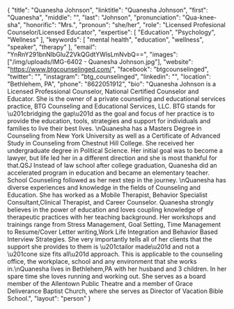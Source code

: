 {
  "title": "Quanesha Johnson",
  "linktitle": "Quanesha Johnson",
  "first": "Quanesha",
  "middle": "",
  "last": "Johnson",
  "pronunciation": "Qua-knee-sha",
  "honorific": "Mrs.",
  "pronoun": "she/her",
  "role": "Licensed Profesional Counselor/Licensed Educator",
  "expertise": [
    "Education",
    "Psychology",
    "Wellness"
  ],
  "keywords": [
    "mental health",
    "education",
    "wellness",
    "speaker",
    "therapy"
  ],
  "email": "YnRnY291bnNlbGluZ2VkQGdtYWlsLmNvbQ==",
  "images": ["/img/uploads/IMG-6402 - Quanesha Johnson.jpg"],
  "website": "https://www.btgcounselinged.com/",
  "facebook": "btgcounselinged",
  "twitter": "",
  "instagram": "btg_counselinged",
  "linkedin": "",
  "location": "Bethlehem, PA",
  "phone": "8622051912",
  "bio": "Quanesha Johnson is a Licensed Professional Counselor, National Certified Counselor and Educator. She is the owner of a private counseling and educational services practice, BTG Counseling and Educational Services, LLC. BTG stands for \u201cbridging the gap\u201d as the goal and focus of her practice is to provide the education, tools, strategies and support for individuals and families to live their best lives. \nQuanesha has a Masters Degree in Counseling from New York University as well as a Certificate of Advanced Study in Counseling from Chestnut Hill College. She received her undergraduate degree in Political Science. Her initial goal was to become a lawyer, but life led her in a different direction and she is most thankful for that.QSJ Instead of law school after college graduation, Quanesha did an accelerated program in education and became an elementary teacher. School Counseling followed as her next step in the journey. \nQuanesha has diverse experiences and knowledge in the fields of Counseling and Education. She has worked as a Mobile Therapist, Behavior Specialist Consultant,Clinical Therapist, and Career Counselor. Quanesha strongly believes in the power of education and loves coupling knowledge of therapeutic practices with her teaching background. Her workshops and trainings range from Stress Management, Goal Setting, Time Management to Resume/Cover Letter writing,Work Life Integration and Behavior Based Interview Strategies. She very importantly tells all of her clients that the support she provides to them is \u201ctailor made\u201d and not a \u201cone size fits all\u201d approach. This is applicable to the counseling office, the workplace, school and any environment that she works in.\nQuanesha lives in Bethlehem,PA with her husband and 3 children. In her spare time she loves running and working out. She serves as a board member of the Allentown Public Theatre and a member of Grace Deliverance Baptist Church, where she serves as Director of Vacation Bible School.",
  "layout": "person"
}
